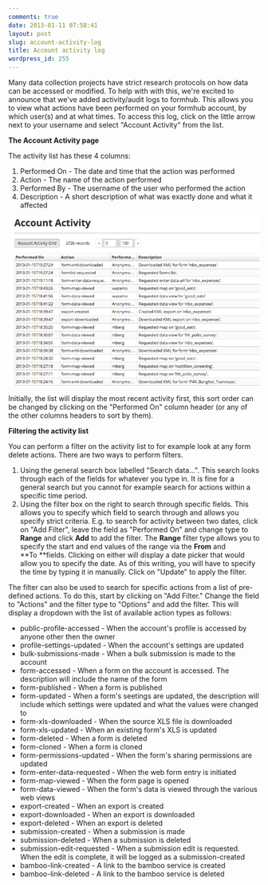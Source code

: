 ```yaml
---
comments: true
date: 2013-01-11 07:58:41
layout: post
slug: account-activity-log
title: Account activity log
wordpress_id: 255
---
```


Many data collection projects have strict research protocols on how data can be accessed or modified.  To help with with this, we're excited to announce that we've added activity/audit logs to formhub.  This allows you to view what actions have been performed on your formhub account, by which user(s) and at what times. To access this log, click on the little arrow next to your username and select "Account Activity" from the list.

**The Account Activity page**

The activity list has these 4 columns:

  1. Performed On - The date and time that the action was performed
  2. Action - The name of the action performed
  3. Performed By - The username of the user who performed the action
  4. Description - A short description of what was exactly done and what it affected

[![](/images/posts/2013/01/Screen-Shot-2013-01-15-at-10.35.58-PM.png)](/images/posts/2013/01/Screen-Shot-2013-01-15-at-10.35.58-PM.png)

Initially, the list will display the most recent activity first, this sort order can be changed by clicking on the "Performed On" column header (or any of the other columns headers to sort by them).

**Filtering the activity list**

You can perform a filter on the activity list to for example look at any form delete actions. There are two ways to perform filters.

  1. Using the general search box labelled "Search data...". This search looks through each of the fields for whatever you type in. It is fine for a general search but you cannot for example search for actions within a specific time period.
  2. Using the filter box on the right to search through specific fields. This allows you to specify which field to search through and allows you specify strict criteria. E.g. to search for activity between two dates, click on "Add Filter", leave the field as "Performed On" and change type to **Range** and click **Add** to add the filter. The **Range** filter type allows you to specify the start and end values of the range via the **From** and **To **fields. Clicking on either will display a date picker that would allow you to specify the date. As of this writing, you will have to specify the time by typing it in manually. Click on "Update" to apply the filter.

The filter can also be used to search for specific actions from a list of pre-defined actions. To do this, start by clicking on "Add Filter." Change the field to "Actions" and the filter type to "Options" and add the filter. This will display a dropdown with the list of available action types as follows:

* public-profile-accessed - When the account's profile is accessed by anyone other then the owner
* profile-settings-updated - When the account's settings are updated
* bulk-submissions-made - When a bulk submission is made to the account
* form-accessed - When a form on the account is accessed. The description will include the name of the form
* form-published - When a form is published
* form-updated - When a form's seetings are updated, the description will include which settings were updated and what the values were changed to
* form-xls-downloaded - When the source XLS file is downloaded
* form-xls-updated - When an existing form's XLS is updated
* form-deleted - When a form is deleted
* form-cloned - When a form is cloned
* form-permissions-updated - When the form's sharing permissions are updated
* form-enter-data-requested - When the web form entry is initiated
* form-map-viewed - When the form page is opened
* form-data-viewed - When the form's data is viewed through the various web views
* export-created - When an export is created
* export-downloaded - When an export is downloaded
* export-deleted - When an export is deleted
* submission-created - When a submission is made
* submission-deleted - When a submission is deleted
* submission-edit-requested - When a submission edit is requested. When the edit is complete, it will be logged as a submission-created
* bamboo-link-created - A link to the bamboo service is created
* bamboo-link-deleted - A link to the bamboo service is deleted






